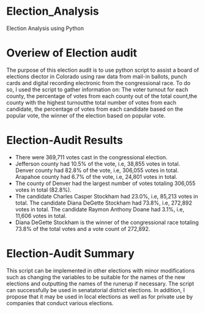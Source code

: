 # Election_Analysis
  Election Analysis using Python

# Overiew of Election audit 
  The purpose of this election audit is to use python script to assist a board of elections diector in Colorado using
   raw data from mail-in ballots, punch cards and digital recording electronic from the congressional race. To do so, 
    I used the script to gather information on: The voter turnout for each county, the percentage of votes from each 
     county out of the total count,the county with the highest turnoutthe total number of votes from each candidate,
      the percentage of votes from each candidate based on the popular vote, the winner of the election based on popular vote. 
  
 # Election-Audit Results
   - There were 369,711 votes cast in the congressional election. 
   - Jefferson county had 10.5% of the vote, i.e, 38,855 votes in total. Denver county had 82.8% of the vote, i.e, 306,055 
      votes in total. Arapahoe county had 6.7% of the vote, i.e, 24,801 votes in total.
   - The county of Denver had the largest number of votes totaling 306,055 votes in total (82.8%). 
   - The candidate Charles Casper Stockham had 23.0%, i.e, 85,213 votes in total. The candidate Diana DeGette Stockham had 
      73.8%, i.e, 272,892 votes in total. The candidate Raymon Anthony Doane had 3.1%, i.e, 11,606 votes in total.
   - Diana DeGette Stockham is the winner of the congressional race totaling 73.8% of the total votes and a vote count of 272,892.

# Election-Audit Summary 
  This script can be implemented in other elections with minor modifications such as changing the variables to be suitable for 
   the names of the new elections and outputting the names of the runerup if necessary. The script can successfully be used in 
    senatatorial district elections. In addition, I propose that it may be used in local elections as well as for private use by
     companies that conduct various elections. 
